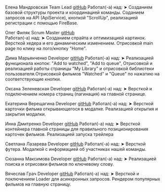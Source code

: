 Елена Мандровская Team Lead <a href='https://github.com/ElenMandrovskaya'>gitHub</a> Работал(-а)
над: ➤ Созданием базовой структуры проекта и координацией команды. Соданием запросов на API
(ApiService), кнопкой "ScrollUp", реализацией регистрации с помощью FireBase.

Олег Филяк Scrum Master <a href='https://github.com/OlehFilyak'>gitHub</a>  
Работал(-а) над: ➤ Созданием спрайта и оптимизацией картинок. Версткой хедера и его динамическим
изменением. Отрисовкой main page по клику на лого/кнопку "Home".

Дима Марьянченко Developer <a href='https://github.com/dimamarjan'>gitHub</a> Работал(-а) над: ➤
Реализацией функционала кнопок: "Add to watched", "Add to queue", Отрисовкой и реализацией работы
страницы "My Library" и отрисовкой библиотеки пользователя.Oтрисовкой фильмов "Watched" и "Queue" по
нажатию на соответствующие кнопки.

Оксана Зеленевская Developer <a href='https://github.com/OksanaZel'>gitHub</a> Работал(-а) над: ➤
Версткой и подключением номера страниц (пагинация) на главной странице.

Екатерина Верещагина Developer <a href='https://github.com/EkaterinaVEA'>gitHub</a> Работал(-а) над:
➤ Версткой карточки фильма открывающегося в модалке. Реализацией открытия и закрытия модалки.

Инна Дмитренко Developer <a href='https://github.com/inna-dmytrenko'>gitHub</a> Работал(-а) над: ➤
Версткой контейнера главной страницы для правильного позиционирования карточек фильмов. Реализацией
запуска трейлера

Светлана Лазарева Developer <a href='https://github.com/sweetlanas'>gitHub</a> Работал(-а) над: ➤
Версткой футера. Модалкой с информацией об участниках нашей команды.

Сюзанна Максимова Developer <a href='https://github.com/Suizanna'>gitHub</a> Работал(-а) над: ➤
Реализацией поиска и отрисовки фильмов по ключевому слову.

Вячеслав Грач Developer <a href='https://github.com/SlavaGrach'>gitHub</a> Работал(-а) над: ➤
Версткой и поключением Loader для асинхронных запросов. Рендером популярных фильмов на главную
страницу.
